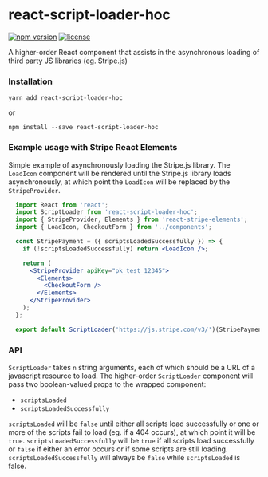 # react-script-loader-hoc
[![npm version](https://img.shields.io/badge/npm-v1.1.0-brightgreen.svg)](https://www.npmjs.com/package/react-script-loader-hoc) [![license](https://img.shields.io/badge/License-MIT-blue.svg)](https://github.com/sesilio/react-script-loader-hoc/blob/master/LICENSE)

A higher-order React component that assists in the asynchronous loading of third party JS libraries (eg. Stripe.js)

### Installation
```
yarn add react-script-loader-hoc
```
or
```
npm install --save react-script-loader-hoc
```

### Example usage with Stripe React Elements
Simple example of asynchronously loading the Stripe.js library. The `LoadIcon` component will be rendered until the Stripe.js library loads asynchronously, at which point the `LoadIcon` will be replaced by the `StripeProvider`.
```jsx
  import React from 'react';
  import ScriptLoader from 'react-script-loader-hoc';
  import { StripeProvider, Elements } from 'react-stripe-elements';
  import { LoadIcon, CheckoutForm } from '../components';

  const StripePayment = ({ scriptsLoadedSuccessfully }) => {
    if (!scriptsLoadedSuccessfully) return <LoadIcon />;

    return (
      <StripeProvider apiKey="pk_test_12345">
        <Elements>
          <CheckoutForm />
        </Elements>
      </StripeProvider>
    );
  };

  export default ScriptLoader('https://js.stripe.com/v3/')(StripePayment);
```

### API
`ScriptLoader` takes `n` string arguments, each of which should be a URL of a javascript resource to load. The higher-order `ScriptLoader` component will pass two boolean-valued props to the wrapped component:
 - `scriptsLoaded`
 - `scriptsLoadedSuccessfully`

`scriptsLoaded` will be `false` until either all scripts load successfully or one or more of the scripts fail to load (eg. if a 404 occurs), at which point it will be `true`. `scriptsLoadedSuccessfully` will be `true` if all scripts load successfully or `false` if either an error occurs or if some scripts are still loading. `scriptsLoadedSuccessfully` will always be `false` while `scriptsLoaded` is false.
